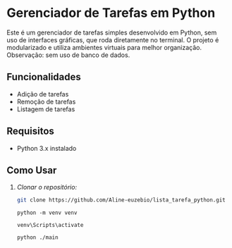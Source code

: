 # Gerenciador de Tarefas em Python

Este é um gerenciador de tarefas simples desenvolvido em Python, sem uso de interfaces gráficas, que roda diretamente no terminal. O projeto é modularizado e utiliza ambientes virtuais para melhor organização.
Observação: sem uso de banco de dados.

## Funcionalidades

- Adição de tarefas
- Remoção de tarefas
- Listagem de tarefas

## Requisitos

- Python 3.x instalado

## Como Usar

1. *Clonar o repositório:*

   ```bash
   git clone https://github.com/Aline-euzebio/lista_tarefa_python.git
   ```
   ```
   python -m venv venv
   ```
   ```
   venv\Scripts\activate
   ```
   ```
   python ./main
   ```
   
